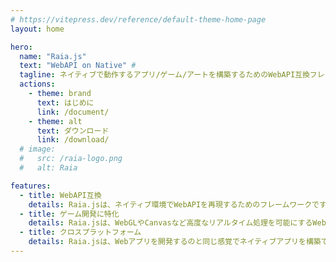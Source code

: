 ```yaml
---
# https://vitepress.dev/reference/default-theme-home-page
layout: home

hero:
  name: "Raia.js"
  text: "WebAPI on Native" #
  tagline: ネイティブで動作するアプリ/ゲーム/アートを構築するためのWebAPI互換フレームワーク
  actions:
    - theme: brand
      text: はじめに
      link: /document/
    - theme: alt
      text: ダウンロード
      link: /download/
  # image:
  #   src: /raia-logo.png
  #   alt: Raia

features:
  - title: WebAPI互換
    details: Raia.jsは、ネイティブ環境でWebAPIを再現するためのフレームワークです。V8・ANGLE・Skiaなどブラウザで使われているのと同じ技術をベースにしており、高い互換性を有しています。
  - title: ゲーム開発に特化
    details: Raia.jsは、WebGLやCanvasなど高度なリアルタイム処理を可能にするWebAPIの再現に焦点を当てています。リアルタイム性が重視されるゲームやアートなどアプリの構築に適しています。
  - title: クロスプラットフォーム
    details: Raia.jsは、Webアプリを開発するのと同じ感覚でネイティブアプリを構築できるように工夫されています。そのためウェブを含めた様々なプラットフォームで展開を行なえます。
---
```


